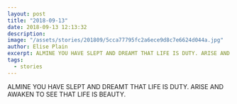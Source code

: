 ```yaml
---
layout: post
title: "2018-09-13"
date: 2018-09-13 12:13:32
description: 
image: "/assets/stories/201809/5cca77795fc2a6ece9d8c7e6624d044a.jpg"
author: Elise Plain
excerpt: ALMINE YOU HAVE SLEPT AND DREAMT THAT LIFE IS DUTY. ARISE AND AWAKEN TO SEE THAT LIFE IS BEAUTY.
tags: 
  - stories
---
```


ALMINE YOU HAVE SLEPT AND DREAMT THAT LIFE IS DUTY. ARISE AND AWAKEN TO SEE THAT LIFE IS BEAUTY.
<p></p>
